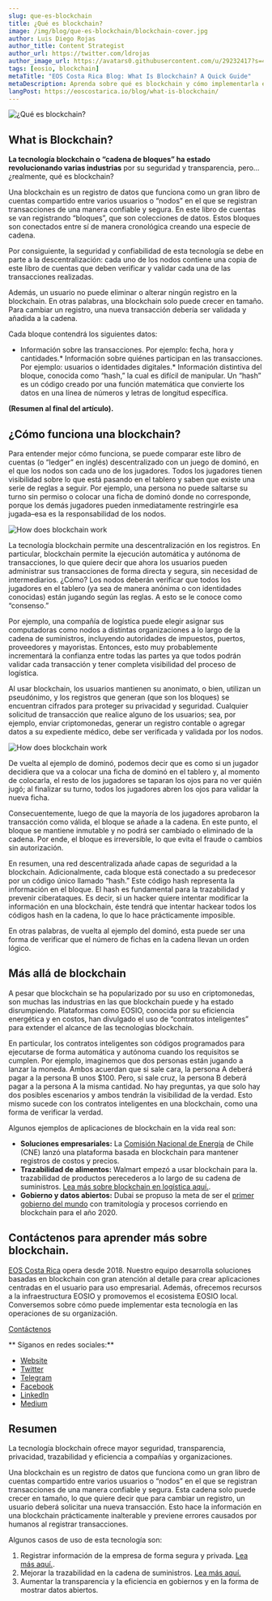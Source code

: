 ```yaml
---
slug: que-es-blockchain
title: ¿Qué es blockchain?
image: /img/blog/que-es-blockchain/blockchain-cover.jpg
author: Luis Diego Rojas
author_title: Content Strategist
author_url: https://twitter.com/ldrojas
author_image_url: https://avatars0.githubusercontent.com/u/29232417?s=400&u=032f18555bd97e3d90f3ddfb5b2dc72dfcf0d11b&v=4
tags: [eosio, blockchain]
metaTitle: "EOS Costa Rica Blog: What Is Blockchain? A Quick Guide"
metaDescription: Aprenda sobre qué es blockchain y cómo implementarla en su organización. Blockchain ofrece mayor seguridad, trazabilidad y eficiencia a su compañía.
langPost: https://eoscostarica.io/blog/what-is-blockchain/
---
```


![¿Qué es blockchain?](/img/blog/que-es-blockchain/blockchain-cover.jpg)

## **What is Blockchain?**

**La tecnología blockchain o “cadena de bloques” ha estado revolucionando varias industrias** por su seguridad y transparencia, pero… ¿realmente, qué es blockchain? 

Una blockchain es un registro de datos que funciona como un gran libro de cuentas compartido entre varios usuarios o “nodos” en el que se registran transacciones de una manera confiable y segura. En este libro de cuentas se van registrando “bloques”, que son colecciones de datos. Estos bloques son conectados entre sí de manera cronológica creando una especie de cadena. 

Por consiguiente, la seguridad y confiabilidad de esta tecnología se debe en parte a la descentralización: cada uno de los nodos contiene una copia de este libro de cuentas que deben verificar y validar cada una de las transacciones realizadas.

Además, un usuario no puede eliminar o alterar ningún registro en la blockchain. En otras palabras, una blockchain solo puede crecer en tamaño. Para cambiar un registro, una nueva transacción debería ser validada y añadida a la cadena.

Cada bloque contendrá los siguientes datos:

*   Información sobre las transacciones. Por ejemplo: fecha, hora y cantidades.*   Información sobre quiénes participan en las transacciones. Por ejemplo: usuarios o identidades digitales.*   Información distintiva del bloque, conocida como “hash,” la cual es difícil de manipular. Un “hash” es un código creado por una función matemática que convierte los datos en una línea de números y letras de longitud específica. 


**(Resumen al final del artículo).**

<!--truncate-->

## **¿Cómo funciona una blockchain?**

Para entender mejor cómo funciona, se puede comparar este libro de cuentas (o “ledger” en inglés) descentralizado con un juego de dominó, en el que los nodos son cada uno de los jugadores. Todos los jugadores tienen visibilidad sobre lo que está pasando en el tablero y saben que existe una serie de reglas a seguir. Por ejemplo, una persona no puede saltarse su turno sin permiso o colocar una ficha de dominó donde no corresponde, porque los demás jugadores pueden inmediatamente restringirle esa jugada–esa es la responsabilidad de los nodos. 

![How does blockchain work](/img/blog/que-es-blockchain/como-funciona.png)

La tecnología blockchain permite una descentralización en los registros. En particular, blockchain permite la ejecución automática y autónoma de transacciones, lo que quiere decir que ahora los usuarios pueden administrar sus transacciones de forma directa y segura, sin necesidad de intermediarios. ¿Cómo? Los nodos deberán verificar que todos los jugadores en el tablero (ya sea de manera anónima o con identidades conocidas) están jugando según las reglas. A esto se le conoce como “consenso.”

Por ejemplo, una compañía de logística puede elegir asignar sus computadoras como nodos a distintas organizaciones a lo largo de la cadena de suministros, incluyendo autoridades de impuestos, puertos, proveedores y mayoristas. Entonces, esto muy probablemente incrementará la confianza entre todas las partes ya que todos podrán validar cada transacción y tener completa visibilidad del proceso de logística.

Al usar blockchain, los usuarios mantienen su anonimato, o bien, utilizan un pseudónimo, y los registros que generan (que son los bloques) se encuentran cifrados para proteger su privacidad y seguridad. Cualquier solicitud de transacción que realice alguno de los usuarios; sea, por ejemplo, enviar criptomonedas, generar un registro contable o agregar datos a su expediente médico, debe ser verificada y validada por los nodos.

![How does blockchain work](/img/blog/que-es-blockchain/proceso.png)


De vuelta al ejemplo de dominó, podemos decir que es como si un jugador decidiera que va a colocar una ficha de dominó en el tablero y, al momento de colocarla, el resto de los jugadores se taparan los ojos para no ver quién jugó; al finalizar su turno, todos los jugadores abren los ojos para validar la nueva ficha.

Consecuentemente, luego de que la mayoría de los jugadores aprobaron la transacción como válida, el bloque se añade a la cadena. En este punto, el bloque se mantiene inmutable y no podrá ser cambiado o eliminado de la cadena. Por ende, el bloque es irreversible, lo que evita el fraude o cambios sin autorización.

En resumen, una red descentralizada añade capas de seguridad a la blockchain. Adicionalmente, cada bloque está conectado a su predecesor por un código único llamado “hash.” Este código hash representa la información en el bloque. El hash es fundamental para la trazabilidad y prevenir ciberataques. Es decir, si un hacker quiere intentar modificar la información en una blockchain, éste tendrá que intentar hackear todos los códigos hash en la cadena, lo que lo hace prácticamente imposible. 

En otras palabras, de vuelta al ejemplo del dominó, esta puede ser una forma de verificar que el número de fichas en la cadena llevan un orden lógico. 

## Más allá de blockchain

A pesar que blockchain se ha popularizado por su uso en criptomonedas, son muchas las industrias en las que blockchain puede y ha estado disrumpiendo. Plataformas como EOSIO, conocida por su eficiencia energética y en costos, han divulgado el uso de “contratos inteligentes” para extender el alcance de las tecnologías blockchain. 

En particular, los contratos inteligentes son códigos programados para ejecutarse de forma automática y autónoma cuando los requisitos se cumplen. Por ejemplo, imaginemos que dos personas están jugando a lanzar la moneda. Ambos acuerdan que si sale cara, la persona A deberá pagar a la persona B unos $100. Pero, si sale cruz, la persona B deberá pagar a la persona A la misma cantidad. No hay preguntas, ya que solo hay dos posibles escenarios y ambos tendrán la visibilidad de la verdad. Esto mismo sucede con los contratos inteligentes en una blockchain, como una forma de verificar la verdad.

Algunos ejemplos de aplicaciones de blockchain en la vida real son:

*   **Soluciones empresariales:** La [Comisión Nacional de Energía](https://energiaabierta.cl/blockchain/que-es-blockchain/) de Chile (CNE) lanzó una plataforma basada en blockchain para mantener registros de costos y precios.
*   **Trazabilidad de alimentos:** Walmart empezó a usar blockchain para la. trazabilidad de productos perecederos a lo largo de su cadena de suministros. [Lea más sobre blockchain en logística aquí.](https://eoscostarica.io/blockchain-in-logistics/). 
*   **Gobierno y datos abiertos:** Dubai se propuso la meta de ser el [primer gobierno del mundo](https://www.forbes.com/sites/suparnadutt/2017/12/18/dubai-sets-sights-on-becoming-the-worlds-first-blockchain-powered-government/#4e4ad0d5454b) con tramitología y procesos corriendo en blockchain para el año 2020. 

## **Contáctenos para aprender más sobre blockchain.**

[EOS Costa Rica](https://eoscostarica.io/) opera desde 2018. Nuestro equipo desarrolla soluciones basadas en blockchain con gran atención al detalle para crear aplicaciones centradas en el usuario para uso empresarial. Además, ofrecemos recursos a la infraestructura EOSIO y promovemos el ecosistema EOSIO local. Conversemos sobre cómo puede implementar esta tecnología en las operaciones de su organización. 

[Contáctenos](https://eoscostarica.io/)

** Síganos en redes sociales:**

*   [Website](https://eoscostarica.io)
*   [Twitter](https://twitter.com/eoscostarica)
*   [Telegram](https://t.me/eoscr)
*   [Facebook](https://www.facebook.com/costaricaeos/)
*   [LinkedIn](https://www.linkedin.com/company/eoscostarica/)
*   [Medium](https://medium.com/@eoscostarica)

## Resumen

La tecnología blockchain ofrece mayor seguridad, transparencia, privacidad, trazabilidad y eficiencia a compañías y organizaciones. 

Una blockchain es un registro de datos que funciona como un gran libro de cuentas compartido entre varios usuarios o “nodos” en el que se registran transacciones de una manera confiable y segura. Esta cadena solo puede crecer en tamaño, lo que quiere decir que para cambiar un registro, un usuario deberá solicitar una nueva transacción. Esto hace la información en una blockchain prácticamente inalterable y previene errores causados por humanos al registrar transacciones. 


Algunos casos de uso de esta tecnología son:

1.  Registrar información de la empresa de forma segura y privada. [Lea más aquí.](https://medium.com/@eoscostarica/how-to-choose-an-enterprise-blockchain-platform-7c3665994ad6?source=your_stories_page---------------------------). 
2.  Mejorar la trazabilidad en la cadena de suministros. [Lea más aquí.](https://eoscostarica.io/blockchain-in-logistics/)
3.  Aumentar la transparencia y la eficiencia en gobiernos y en la forma de mostrar datos abiertos.
